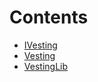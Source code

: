 

# Contents
- [IVesting](IVesting.sol/interface.IVesting.md)
- [Vesting](Vesting.sol/contract.Vesting.md)
- [VestingLib](VestingLib.sol/library.VestingLib.md)
